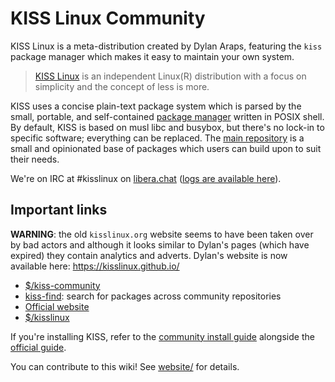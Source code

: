 # KISS Linux Community

KISS Linux is a meta-distribution created by Dylan Araps, featuring the `kiss` package manager which makes it easy to maintain your own system.

> [KISS Linux](https://kisslinux.github.io/) is an independent Linux(R) distribution with a focus on simplicity and the concept of less is more.

KISS uses a concise plain-text package system which is parsed by the small, portable, and self-contained [package manager](kiss/package-manager/) written in POSIX shell.
By default, KISS is based on musl libc and busybox, but there's no lock-in to specific software; everything can be replaced.
The [main repository](https://codeberg.org/kiss-community/repo) is a small and opinionated base of packages which users can build upon to suit their needs.

We're on IRC at #kisslinux on [libera.chat](irc://irc.libera.chat) ([logs are available here](https://libera.irclog.whitequark.org/kisslinux)).

## Important links
**WARNING**: the old `kisslinux.org` website seems to have been taken over by bad actors and although it looks similar to Dylan's pages (which have expired) they contain analytics and adverts. Dylan's website is now available here: <https://kisslinux.github.io/>

- [$/kiss-community](https://codeberg.org/kiss-community)
- [kiss-find](https://github.com/aabacchus/kiss-find): search for packages across community repositories
- [Official website](https://kisslinux.github.io/)
- [$/kisslinux](https://github.com/kisslinux)

If you're installing KISS, refer to the [community install guide](kiss/install/)
alongside the [official guide](https://kisslinux.github.io/install).

You can contribute to this wiki! See [website/](website/) for details.
